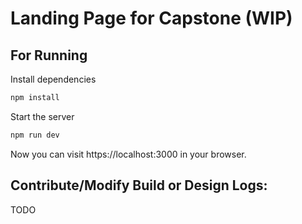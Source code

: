 # Landing Page for Capstone (WIP)

## For Running

Install dependencies

    
```bash
npm install
```

Start the server

    
        
```bash
npm run dev
```

Now you can visit https://localhost:3000 in your browser.


## Contribute/Modify Build or Design Logs:
TODO